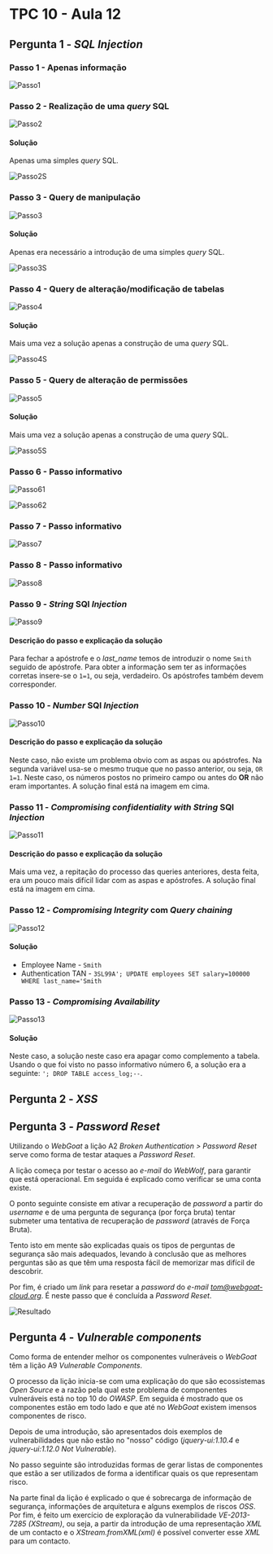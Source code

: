 # TPC 10 - Aula 12

## Pergunta 1 - *SQL Injection*

### Passo 1 - Apenas informação

![Passo1](./Imagens/Passo1.png)

### Passo 2 - Realização de uma *query* SQL

![Passo2](./Imagens/Passo2.png)

#### Solução

Apenas uma simples *query* SQL.

![Passo2S](./Imagens/Passo2S.png)

### Passo 3 - Query de manipulação

![Passo3](./Imagens/Passo3.png)

#### Solução 

Apenas era necessário a introdução de uma simples *query* SQL.

![Passo3S](./Imagens/Passo3S.png)

### Passo 4 - Query de alteração/modificação de tabelas

![Passo4](./Imagens/Passo4.png)

#### Solução 

Mais uma vez a solução apenas a construção de uma *query* SQL.

![Passo4S](./Imagens/Passo4S.png)

### Passo 5 - Query de alteração de permissões

![Passo5](./Imagens/Passo5.png)

#### Solução 

Mais uma vez a solução apenas a construção de uma *query* SQL.

![Passo5S](./Imagens/Passo5S.png)

### Passo 6 - Passo informativo

![Passo61](./Imagens/Passo61.png)

![Passo62](./Imagens/Passo62.png)

### Passo 7 - Passo informativo

![Passo7](./Imagens/Passo7.png)

### Passo 8 - Passo informativo

![Passo8](./Imagens/Passo8.png)

### Passo 9 - *String* SQl *Injection* 

![Passo9](./Imagens/Passo9.png)

#### Descrição do passo e explicação da solução 

Para fechar a apóstrofe e o *last_name* temos de introduzir o nome ```Smith``` seguido de apóstrofe. Para obter a informação sem ter as informações corretas insere-se o ```1=1```, ou seja, verdadeiro. Os apóstrofes também devem corresponder.

### Passo 10 - *Number* SQl *Injection* 

![Passo10](./Imagens/Passo10.png)

#### Descrição do passo e explicação da solução 

Neste caso, não existe um problema obvio com as aspas ou apóstrofes. Na segunda variável usa-se o mesmo truque que no passo anterior, ou seja, ```OR 1=1```. Neste caso, os números postos no primeiro campo ou antes do **OR** não eram importantes. A solução final está na imagem em cima.

### Passo 11 - *Compromising confidentiality with String* SQl *Injection* 

![Passo11](./Imagens/Passo11.png)

#### Descrição do passo e explicação da solução 

Mais uma vez, a repitação do processo das queries anteriores, desta feita, era um pouco mais difícil lidar com as aspas e apóstrofes. A solução final está na imagem em cima.

### Passo 12 - *Compromising Integrity* com *Query chaining* 

![Passo12](./Imagens/Passo12.png)

#### Solução 

- Employee Name - ```Smith```
- Authentication TAN - ```3SL99A'; UPDATE employees SET salary=100000 WHERE last_name='Smith```


### Passo 13 - *Compromising Availability* 

![Passo13](./Imagens/Passo13.png)

#### Solução 

Neste caso, a solução neste caso era apagar como complemento a tabela. Usando o que foi visto no passo informativo número 6, a solução era a seguinte: ```'; DROP TABLE access_log;--```.

## Pergunta 2 - *XSS*

## Pergunta 3 - *Password Reset*

Utilizando o *WebGoat* a lição A2 *Broken Authentication > Password Reset* serve como forma de testar ataques a *Password Reset*.

A lição começa por testar o acesso ao *e-mail* do *WebWolf*, para garantir que está operacional. Em seguida é explicado como verificar se uma conta existe.

O ponto seguinte consiste em ativar a recuperação de *password* a partir do *username* e de uma pergunta de segurança (por força bruta) tentar submeter uma tentativa de recuperação de *password* (através de Força Bruta).

Tento isto em mente são explicadas quais os tipos de perguntas de segurança são mais adequados, levando à conclusão que as melhores perguntas são as que têm uma resposta fácil de memorizar mas difícil de descobrir.

Por fim, é criado um *link* para resetar a *password* do *e-mail tom@webgoat-cloud.org*. É neste passo que é concluída a *Password Reset*.

![Resultado](./Imagens/A2_final.png)

## Pergunta 4 - *Vulnerable components*

Como forma de entender melhor os componentes vulneráveis o *WebGoat* têm a lição A9 *Vulnerable Components*.

O processo da lição inicia-se com uma explicação do que são ecossistemas *Open Source* e a razão pela qual este problema de componentes vulneráveis está no top 10 do *OWASP*. Em seguida é mostrado que os componentes estão em todo lado e que até no *WebGoat* existem imensos componentes de risco.

Depois de uma introdução, são apresentados dois exemplos de vulnerabilidades que não estão no "nosso" código (*jquery-ui:1.10.4* e *jquery-ui:1.12.0 Not Vulnerable*). 

No passo seguinte são introduzidas formas de gerar listas de componentes que estão a ser utilizados de forma a identificar quais os que representam risco.

Na parte final da lição é explicado o que é sobrecarga de informação de segurança, informações de arquitetura e alguns exemplos de riscos *OSS*. Por fim, é feito um exercício de exploração da vulnerabilidade *VE-2013-7285 (XStream)*, ou seja, a partir da introdução de uma representação *XML* de um contacto e o *XStream.fromXML(xml)* é possível converter esse *XML* para um contacto.